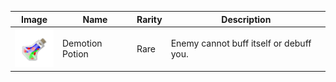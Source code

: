 | Image | Name | Rarity | Description |
| ----- | ---- | ------ | ----------- |
| ![](potions/DemotionPotion.png) | Demotion Potion | Rare | Enemy cannot buff itself or debuff you. |

